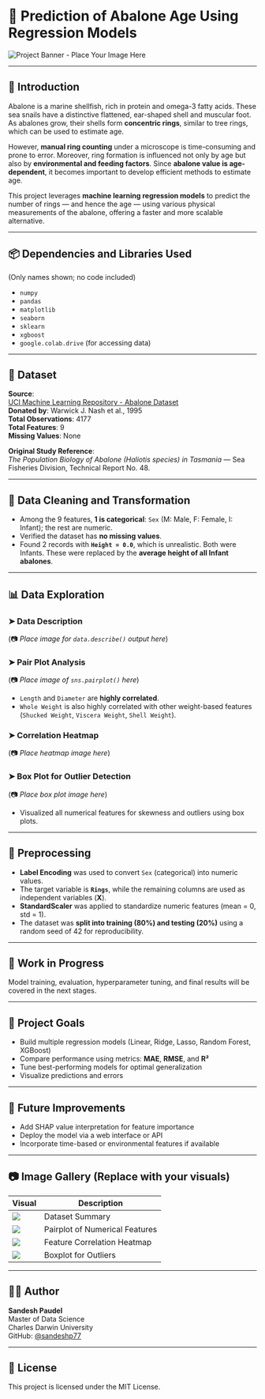 # 🐚 Prediction of Abalone Age Using Regression Models

![Project Banner - Place Your Image Here](images/abalone-banner.png)

---

## 📘 Introduction

Abalone is a marine shellfish, rich in protein and omega-3 fatty acids. These sea snails have a distinctive flattened, ear-shaped shell and muscular foot. As abalones grow, their shells form **concentric rings**, similar to tree rings, which can be used to estimate age.

However, **manual ring counting** under a microscope is time-consuming and prone to error. Moreover, ring formation is influenced not only by age but also by **environmental and feeding factors**. Since **abalone value is age-dependent**, it becomes important to develop efficient methods to estimate age.

This project leverages **machine learning regression models** to predict the number of rings — and hence the age — using various physical measurements of the abalone, offering a faster and more scalable alternative.

---

## 📦 Dependencies and Libraries Used

(Only names shown; no code included)

- `numpy`
- `pandas`
- `matplotlib`
- `seaborn`
- `sklearn`
- `xgboost`
- `google.colab.drive` (for accessing data)

---

## 📂 Dataset

**Source**:  
[UCI Machine Learning Repository - Abalone Dataset](https://archive.ics.uci.edu/ml/datasets/Abalone)  
**Donated by**: Warwick J. Nash et al., 1995  
**Total Observations**: 4177  
**Total Features**: 9  
**Missing Values**: None

**Original Study Reference**:  
*The Population Biology of Abalone (Haliotis species) in Tasmania* — Sea Fisheries Division, Technical Report No. 48.

---

## 🧼 Data Cleaning and Transformation

- Among the 9 features, **1 is categorical**: `Sex` (M: Male, F: Female, I: Infant); the rest are numeric.
- Verified the dataset has **no missing values**.
- Found 2 records with **`Height = 0.0`**, which is unrealistic. Both were Infants. These were replaced by the **average height of all Infant abalones**.

---

## 📊 Data Exploration

### ➤ Data Description
(📷 *Place image for `data.describe()` output here*)

### ➤ Pair Plot Analysis
(📷 *Place image of `sns.pairplot()` here*)

- `Length` and `Diameter` are **highly correlated**.
- `Whole Weight` is also highly correlated with other weight-based features (`Shucked Weight`, `Viscera Weight`, `Shell Weight`).

### ➤ Correlation Heatmap
(📷 *Place heatmap image here*)

### ➤ Box Plot for Outlier Detection
(📷 *Place box plot image here*)

- Visualized all numerical features for skewness and outliers using box plots.

---

## 🧮 Preprocessing

- **Label Encoding** was used to convert `Sex` (categorical) into numeric values.
- The target variable is **`Rings`**, while the remaining columns are used as independent variables (**X**).
- **StandardScaler** was applied to standardize numeric features (mean = 0, std = 1).
- The dataset was **split into training (80%) and testing (20%)** using a random seed of 42 for reproducibility.

---

## 🚧 Work in Progress

Model training, evaluation, hyperparameter tuning, and final results will be covered in the next stages.

---

## 📌 Project Goals

- Build multiple regression models (Linear, Ridge, Lasso, Random Forest, XGBoost)
- Compare performance using metrics: **MAE**, **RMSE**, and **R²**
- Tune best-performing models for optimal generalization
- Visualize predictions and errors

---

## 🧠 Future Improvements

- Add SHAP value interpretation for feature importance
- Deploy the model via a web interface or API
- Incorporate time-based or environmental features if available

---

## 📷 Image Gallery (Replace with your visuals)

| Visual | Description |
|--------|-------------|
| ![](images/data-describe.png) | Dataset Summary |
| ![](images/pairplot.png) | Pairplot of Numerical Features |
| ![](images/heatmap.png) | Feature Correlation Heatmap |
| ![](images/boxplot.png) | Boxplot for Outliers |

---

## 👨‍💻 Author

**Sandesh Paudel**  
Master of Data Science  
Charles Darwin University  
GitHub: [@sandeshp77](https://github.com/sandeshp77)

---

## 📄 License

This project is licensed under the MIT License.

